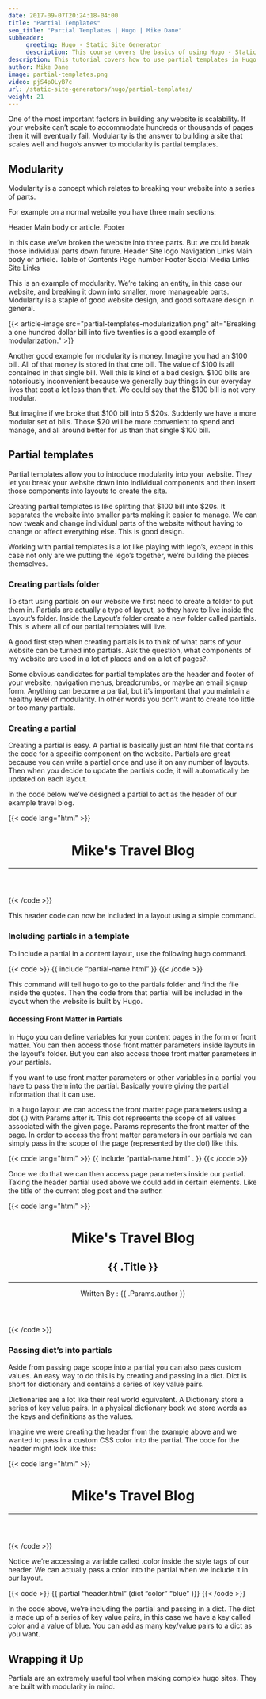 ```yaml
---
date: 2017-09-07T20:24:18-04:00
title: "Partial Templates"
seo_title: "Partial Templates | Hugo | Mike Dane"
subheader:
     greeting: Hugo - Static Site Generator
     description: This course covers the basics of using Hugo - Static Site Generator. Work your way through the articles and we'll teach you everything you need to know to create a professional and scalable website or blog!
description: This tutorial covers how to use partial templates in Hugo -  Static Site Generator.
author: Mike Dane
image: partial-templates.png
video: pjS4pOLyB7c
url: /static-site-generators/hugo/partial-templates/
weight: 21
---
```


One of the most important factors in building any website is scalability. If your website can’t scale to accommodate hundreds or thousands of pages then it will eventually fail. Modularity is the answer to building a site that scales well and hugo’s answer to modularity is partial templates.
## Modularity
Modularity is a concept which relates to breaking your website into a series of parts.

For example on a normal website you have three main sections:

Header
Main body or article.
Footer

In this case we’ve broken the website into three parts. But we could break those individual parts down future.
Header
     Site logo
     Navigation Links
Main body or article.
     Table of Contents
     Page number
Footer
     Social Media Links
     Site Links

This is an example of modularity. We’re taking an entity, in this case our website, and breaking it down into smaller, more manageable parts.  Modularity is a staple of good website design, and good software design in general.

{{< article-image src="partial-templates-modularization.png" alt="Breaking a one hundred dollar bill into five twenties is a good example of modularization." >}}


Another good example for modularity is money. Imagine you had an $100 bill. All of that money is stored in that one bill. The value of $100 is all contained in that single bill. Well this is kind of a bad design. $100 bills are notoriously inconvenient because we generally buy things in our everyday lives that cost a lot less than that. We could say that the $100 bill is not very modular.

But imagine if we broke that $100 bill into 5 $20s. Suddenly we have a more modular set of bills. Those $20 will be more convenient to spend and manage, and all around better for us than that single $100 bill.
## Partial templates
Partial templates allow you to introduce modularity into your website. They let you break your website down into individual components and then insert those components into layouts to create the site.  

Creating partial templates is like splitting that $100 bill into $20s. It separates the website into smaller parts making it easier to manage. We can now tweak and change individual parts of the website without having to change or affect everything else. This is good design.

Working with partial templates is a lot like playing with lego’s, except in this case not only are we putting the lego’s together, we’re building the pieces themselves.
### Creating partials folder
To start using partials on our website we first need to create a folder to put them in. Partials are actually a type of layout, so they have to live inside the Layout’s folder. Inside the Layout’s folder create a new folder called partials. This is where all of our partial templates will live.

A good first step when creating partials is to think of what parts of your website can be turned into partials. Ask the question, what components of my website are used in a lot of places and on a lot of pages?.

Some obvious candidates for partial templates are the header and footer of your website, navigation menus, breadcrumbs, or maybe an email signup form. Anything can become a partial, but it’s important that you maintain a healthy level of modularity. In other words you don’t want to create too little or too many partials.
### Creating a partial
Creating a partial is easy. A partial is basically just an html file that contains the code for a specific component on the website. Partials are great because you can write a partial once and use it on any number of layouts. Then when you decide to update the partials code, it will automatically be updated on each layout.

In the code below we’ve designed a partial to act as the header of our example travel blog.

{{< code lang="html" >}}
     <header>
          <h1>Mike's Travel Blog</h1>
          <hr>
     </header>
{{< /code >}}

This header code can now be included in a layout using a simple command.
### Including partials in a template
To include a partial in a content layout, use the following hugo command.

{{< code >}}
{{ include “partial-name.html” }}
{{< /code >}}

This command will tell hugo to go to the partials folder and find the file inside the quotes. Then the code from that partial will be included in the layout when the website is built by Hugo.
#### Accessing Front Matter in Partials
In Hugo you can define variables for your content pages in the form or front matter. You can then access those front matter parameters inside layouts in the layout’s folder. But you can also access those front matter parameters in your partials.

If you want to use front matter parameters or other variables in a partial you have to pass them into the partial. Basically you’re giving the partial information that it can use.

In a hugo layout we can access the front matter page parameters using a dot (.) with Params after it. This dot represents the scope of all values associated with the given page. Params represents the front matter of the page. In order to access the front matter parameters in our partials we can simply pass in the scope of the page (represented by the dot) like this.

{{< code lang="html" >}}
{{ include “partial-name.html” . }}
{{< /code >}}

Once we do that we can then access page parameters inside our partial. Taking the header partial used above we could add in certain elements. Like the title of the current blog post and the author.

{{< code lang="html" >}}
   <header>
          <h1>Mike's Travel Blog</h1>
          <h2> {{ .Title }} </h2>
          <hr>
	Written By : {{ .Params.author }}
   </header>
{{< /code >}}

### Passing dict’s into partials

Aside from passing page scope into a partial you can also pass custom values. An easy way to do this is by creating and passing in a dict. Dict is short for dictionary and contains a series of key value pairs.

Dictionaries are a lot like their real world equivalent. A Dictionary store a series of key value pairs. In a physical dictionary book we store words as the keys and definitions as the values.

Imagine we were creating the header from the example above and we wanted to pass in a custom CSS color into the partial. The code for the header might look like this:

{{< code lang="html" >}}
   <header style=”background-color: {{ .color }}”>
          <h1>Mike's Travel Blog</h1>
          <hr>
     </header>
{{< /code >}}

Notice we’re accessing a variable called .color inside the style tags of our header. We can actually pass a color into the partial when we include it in our layout.

{{< code >}}
{{ partial “header.html” (dict “color” “blue” )}}
{{< /code >}}

In the code above, we’re including the partial and passing in a dict. The dict is made up of a series of key value pairs, in this case we have a key called color and a value of blue. You can add as many key/value pairs to a dict as you want.
## Wrapping it Up
Partials are an extremely useful tool when making complex hugo sites. They are built with modularity in mind.
